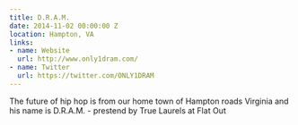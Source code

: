 ```yaml
---
title: D.R.A.M.
date: 2014-11-02 00:00:00 Z
location: Hampton, VA
links:
- name: Website
  url: http://www.only1dram.com/
- name: Twitter
  url: https://twitter.com/ONLY1DRAM
---
```


The future of hip hop is from our home town of Hampton roads Virginia and his name is D.R.A.M. - prestend by True Laurels at Flat Out
